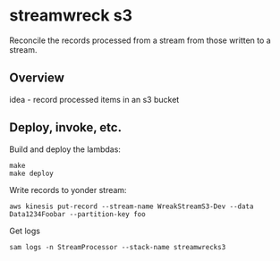 # streamwreck s3

Reconcile the records processed from a stream from those written to a stream.

## Overview

idea - record processed items in an s3 bucket

## Deploy, invoke, etc.


Build and deploy the lambdas:

```console
make
make deploy
```

Write records to yonder stream:

```console
aws kinesis put-record --stream-name WreakStreamS3-Dev --data Data1234Foobar --partition-key foo
```

Get logs

```console
sam logs -n StreamProcessor --stack-name streamwrecks3
```
